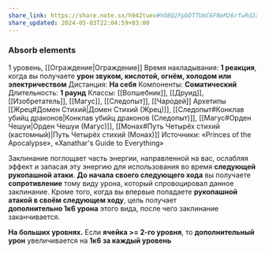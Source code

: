```yaml
---
share_link: https://share.note.sx/h942tuev#hO8Q2FpbDTTUmC6FNeM26rfwRd2aIeJpAYD2xzFbyN0
share_updated: 2024-05-03T22:04:59+03:00
---
```

### Absorb elements
1 уровень, [[Ограждение|Ограждение]]
Время накладывания: **1 реакция**, когда вы получаете **урон звуком, кислотой, огнём, холодом или электричеством**
Дистанция: **На себя**
Компоненты: **Соматический**
Длительность: **1 раунд**
Классы: [[Волшебник]], [[Друид]], [[Изобретатель]], [[Магус]], [[Следопыт]], [[Чародей]]
Архетипы [[Жрец#Домен Стихий|Домен Стихий (Жрец)]], [[Следопыт#Конклав убийц драконов|Конклав убийц драконов (Следопыт)]], [[Магус#Орден Чешуи|Орден Чешуи (Магус)]], [[Монах#Путь Четырёх стихий (кастомный)|Путь Четырёх стихий (Монах)]]
Источники: «Princes of the Apocalypse», «Xanathar's Guide to Everything»

Заклинание поглощает часть энергии, направленной на вас, ослабляя эффект и запасая эту энергию для использования во время **следующей рукопашной атаки**. **До начала своего следующего хода** вы получаете **сопротивление** тому виду урона, который спровоцировал данное заклинание. Кроме того, когда вы впервые попадаете **рукопашной атакой в своём следующем ходу**, цель получает **дополнительно 1к6 урона** этого вида, после чего заклинание заканчивается.

**На больших уровнях.** Если **ячейка >= 2-го уровня**, то **дополнительный урон** увеличивается на **1к6 за каждый уровень**